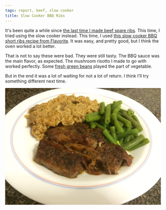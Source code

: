 ```yaml
---
tags: report, beef, slow cooker
title: Slow Cooker BBQ Ribs
---
```


It's been quite a while since [the last time I made beef spare
ribs](/blog/2015/08/02/dry-rubbed-oven-spare-ribs). This time, I tried
using the slow cooker instead. This time, I used [this slow cooker BBQ
short ribs recipe from
Flavorite](http://flavorite.net/2016/02/06/slow-cooker-bbq-short-ribs/).
It was easy, and pretty good, but I think the oven worked a lot better.

That is not to say these were bad. They were still tasty. The BBQ sauce
was the main flavor, as expected. The mushroom risotto I made to go with
worked perfectly. Some [fresh green beans](/pantry/green-beans) played
the part of vegetable.

But in the end it was a lot of waiting for not a lot of return. I think
I'll try something different next time.

![BBQ spare ribs with mushroom risotto and green beans](glamour.jpg)
